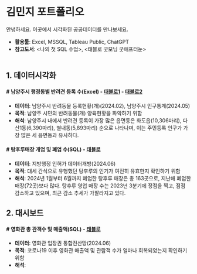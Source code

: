 # **김민지 포트폴리오**
안녕하세요. 이곳에서 시각화된 공공데이터를 만나보세요.

- **활용툴**: Excel, MSSQL, Tableau Public, ChatGPT
- **참고도서**: <나의 첫 SQL 수업>, <태블로 굿모닝 굿애프터눈><br><br/>
  
## **1. 데이터시각화**
#### **# 남양주시 행정동별 반려견 등록 수(Excel)   - [태블로1](https://public.tableau.com/app/profile/mzkim/viz/3_17178536456650/1)&nbsp;- [태블로2](https://public.tableau.com/shared/35Z4SXZ2H?:display_count=n&:origin=viz_share_link)**
- **데이터**: 남양주시 반려동물 등록현황(개)(2024.02), 남양주시 인구통계(2024.05)
- **목적**: 남양주 시민의 반려동물(개) 양육현황을 파악하기 위함
- **해석**: 남양주시 내에서 반려견 등록이 가장 많은 읍면동은 화도읍(10,306마리), 다산1동(6,390마리), 별내동(5,893마리) 순으로 나타나며, 이는 주민등록 인구가 가장 많은 세 읍면동과 유사하다.

#### **# 탕후루매장 개업 및 폐업 수(SQL)  - [태블로](https://public.tableau.com/views/2024_06__17185326601780/1_1?:language=ko-KR&publish=yes&:sid=&:display_count=n&:origin=viz_share_link)**
- **데이터**: 지방행정 인허가 데이터개방(2024.06)
- **목적**: 대세 간식으로 유행했던 탕후루의 인기가 여전히 유효한지 확인하기 위함
- **해석**: 2024년 1월부터 6월까지 폐업한 탕후루 매장은 총 163곳으로, 지난해 폐업한 매장(72곳)보다 많다. 탕후루 영업 매장 수는 2023년 3분기에 정점을 찍고, 점점 감소하고 있으며, 최근 감소 추세가 가팔라지고 있다.


## **2. 대시보드**

#### **# 영화관 총 관객수 및 매출액(SQL)  - [태블로]()**
- **데이터**: 영화관 입장권 통합전산망(2024.06)
- **목적**: 코로나19 이후 영화관 매출액 및 관람객 수가 얼마나 회복되었는지 확인하기 위함
- **해석**: 




